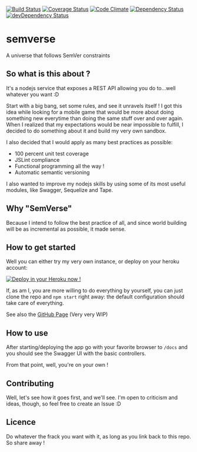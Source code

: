 [![Build Status](https://travis-ci.org/StephaneTrebel/semverse.svg?branch=master)](https://travis-ci.org/StephaneTrebel/semverse)
[![Coverage Status](https://coveralls.io/repos/github/StephaneTrebel/semverse/badge.svg?branch=master)](https://coveralls.io/github/StephaneTrebel/semverse?branch=master)
[![Code Climate](https://codeclimate.com/github/StephaneTrebel/semverse/badges/gpa.svg)](https://codeclimate.com/github/StephaneTrebel/semverse)
[![Dependency Status](https://david-dm.org/StephaneTrebel/semverse.svg)](https://david-dm.org/StephaneTrebel/semverse)
[![devDependency Status](https://david-dm.org/StephaneTrebel/semverse/dev-status.svg)](https://david-dm.org/StephaneTrebel/semverse##info=devDependencies)

# semverse
A universe that follows SemVer constraints

## So what is this about ?
It's a nodejs service that exposes a REST API allowing you do to...well whatever you want :D

Start with a big bang, set some rules, and see it unravels itself ! I got this idea while looking for a mobile game that would be more about doing something new everytime than doing the same stuff over and over again. When I realized that my expectations would be near impossible to fulfill, I decided to do something about it and build my very own sandbox.

I also decided that I would apply as many best practices as possible:

- 100 percent unit test coverage
- JSLint compliance
- Functional programming all the way !
- Automatic semantic versioning

I also wanted to improve my nodejs skills by using some of its most useful
modules, like Swagger, Sequelize and Tape.

## Why "SemVerse"
Because I intend to follow the best practice of all, and since world building will be as incremental as possible, it made sense.

## How to get started
Well you can either try my very own instance, or deploy on your heroku account:

[![Deploy in your Heroku now !](https://www.herokucdn.com/deploy/button.svg)](https://heroku.com/deploy)

If, as am I, you are more willing to do everything by yourself, you can just clone the repo and `npm start` right away: the default configuration should take care of everything.

See also the [GitHub Page](http://stephanetrebel.github.io/semverse) (Very very WIP)

## How to use
After starting/deploying the app go with your favorite browser to `/docs` and
you should see the Swagger UI with the basic controllers.

From that point, well, you're on your own !

## Contributing

Well, let's see how it goes first, and we'll see. I'm open to criticism and ideas, though, so feel free to create an Issue :D

## Licence

Do whatever the frack you want with it, as long as you link back to this repo.
So share away !
